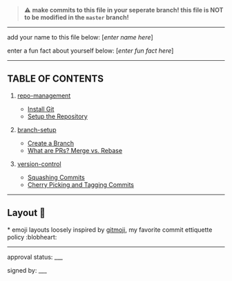 > :warning: **make commits to this file in your seperate branch! this file is NOT to be modified in the `master` branch!**

---

add your name to this file below:
[*enter name here*]

enter a fun fact about yourself below:
[*enter fun fact here*]

---

## TABLE OF CONTENTS

1) [repo-management](./repo-management)
    - [Install Git](./repo-management/git-install.md)
    - [Setup the Repository](./repo-management/repo-setup.md)
    
2) [branch-setup](./branch-setup) 
    - [Create a Branch](./branch-setup/create-a-branch.md)
    - [What are PRs? Merge vs. Rebase](./branch-setup/prs.md)
    
3) [version-control](./version-control)
    - [Squashing Commits](./version-control/squashing.md)
    - [Cherry Picking and Tagging Commits](./version-control/cherry-and-tagging.md)


---

## Layout 🚧

\* emoji layouts loosely inspired by [gitmoji](https://gitmoji.dev/), my favorite commit ettiquette policy :blobheart:

---

approval status: ___

signed by: ___
